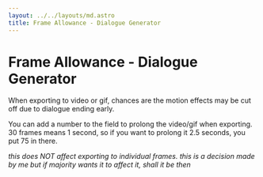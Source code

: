 ```yaml
---
layout: ../../layouts/md.astro
title: Frame Allowance - Dialogue Generator
---
```


# Frame Allowance - Dialogue Generator

When exporting to video or gif, chances are the motion effects may be cut off due to dialogue ending early.

You can add a number to the field to prolong the video/gif when exporting. 30 frames means 1 second, so if you want to prolong it 2.5 seconds, you put 75 in there.


*this does NOT affect exporting to individual frames. this is a decision made by me but if majority wants it to affect it, shall it be then*